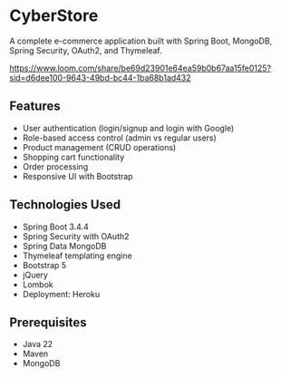 # CyberStore

A complete e-commerce application built with Spring Boot, MongoDB, Spring Security, OAuth2, and Thymeleaf.

https://www.loom.com/share/be69d23901e64ea59b0b67aa15fe0125?sid=d6dee100-9643-49bd-bc44-1ba68b1ad432

## Features

- User authentication (login/signup and login with Google)
- Role-based access control (admin vs regular users)
- Product management (CRUD operations)
- Shopping cart functionality
- Order processing
- Responsive UI with Bootstrap

## Technologies Used

- Spring Boot 3.4.4
- Spring Security with OAuth2
- Spring Data MongoDB
- Thymeleaf templating engine
- Bootstrap 5
- jQuery
- Lombok
- Deployment: Heroku

## Prerequisites

- Java 22
- Maven
- MongoDB
